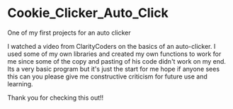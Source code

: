# Cookie_Clicker_Auto_Click
One of my first projects for an auto clicker

I watched a video from ClarityCoders on the basics of an auto-clicker. I used some of my own libraries and created my own functions to work for me since some of the copy and pasting of his code didn't work on my end. Its a very basic program but it's just the start for me hope if anyone sees this can you please give me constructive criticism for future use and learning.

Thank you for checking this out!!
